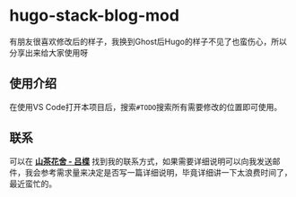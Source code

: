 # hugo-stack-blog-mod

有朋友很喜欢修改后的样子，我换到Ghost后Hugo的样子不见了也蛮伤心，所以分享出来给大家使用呀

## 使用介绍

在使用VS Code打开本项目后，搜索`#TODO`搜索所有需要修改的位置即可使用。

## 联系

可以在 [**山茶花舍 - 吕楪**](https://irithys.com/irithys) 找到我的联系方式，如果需要详细说明可以向我发送邮件，我会参考需求量来决定是否写一篇详细说明，毕竟详细讲一下太浪费时间了，最近蛮忙的。
